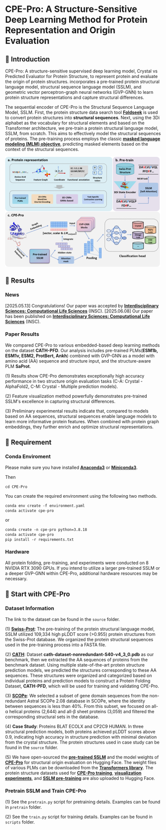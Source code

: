 # CPE-Pro: A Structure-Sensitive Deep Learning Method for Protein Representation and Origin Evaluation

## 🚀 Introduction

CPE-Pro: A structure-sensitive supervised deep learning model, Crystal vs Predicted Evaluator for Protein Structure, to represent protein and evaluate the origin of protein structures. incorporates a pre-trained protein structural language model, structural sequence language model (SSLM), and geometric vector perceptron-graph neural networks (GVP-GNN) to learn protein structure representations and capture structural differences.

The sequential encoder of CPE-Pro is the Structural Sequence Language Model, SSLM. First, the protein structure data search tool **[Foldseek](https://github.com/steineggerlab/foldseek)** is used to convert protein structures into **structural sequences**. Next, using the 3Di alphabet as the vocabulary for structural elements and based on the Transformer architecture, we pre-train a protein structural language model, SSLM, from scratch. This aims to effectively model the structural sequences of proteins. The pre-training process employs the classic **[masked language modeling (MLM) objective](https://arxiv.org/abs/1810.04805)**, predicting masked elements based on the context of the structural sequences.

<img src="img/framework.png" alt="Logo">

## 📑 Results

### News
[2025.05.13] Congratulations! Our paper was accepted by **[Interdisciplinary Sciences: Computational Life Sciences](https://link.springer.com/journal/12539)** (INSC).
[2025.06.08] Our paper has been published on **[Interdisciplinary Sciences: Computational Life Sciences](https://link.springer.com/journal/12539)** (INSC).

### Paper Results

We compared CPE-Pro to various embedded-based deep learning methods on the dataset **CATH-PFD**. Our analysis includes pre-trained PLMs(**ESM1b, ESM1v, ESM2, ProtBert, Ankh**) combined with GVP-GNN as a model with amino acid (AA) sequence and structure input, and the structure-aware PLM **SaProt**.

(1) Results show CPE-Pro demonstrates exceptionally high accuracy performance in two structure origin evaluation tasks (C-A: Crystal - AlphaFold2, C-M: Crystal - Multiple prediction models).

(2) Feature visualization method powerfully demonstrates pre-trained SSLM's excellence in capturing structural differences.

(3) Preliminary experimental results indicate that, compared to models based on AA sequences, structural sequences enable language models to learn more informative protein features. When combined with protein graph embeddings, they further enrich and optimize structural representations.

## 🛫 Requirement

### Conda Enviroment

Please make sure you have installed **[Anaconda3](https://www.anaconda.com/download)** or **[Miniconda3](https://docs.conda.io/projects/miniconda/en/latest/)**.

Then
```
cd CPE-Pro
```
You can create the required environment using the following two methods.
```
conda env create -f environment.yaml
conda activate cpe-pro
```
or
```
conda create -n cpe-pro python=3.8.18
conda activate cpe-pro
pip install -r requirements.txt
```

### Hardware

All protein folding, pre-training, and experiments were conducted on 8 NVIDIA RTX 3090 GPUs. If you intend to utilize a larger pre-trained SSLM or a deeper GVP-GNN within CPE-Pro, additional hardware resources may be necessary.

## 🧬 Start with CPE-Pro

### Dataset Information

The link to the dataset can be found in the `source` folder.

(1) **[Swiss-Prot](https://ftp.ebi.ac.uk/pub/databases/alphafold/latest/swissprot_pdb_v4.tar)**: The pre-training of the protein structural language model, SSLM utilized 109,334 high pLDDT score (>0.955) protein structures from the Swiss-Prot database. We organized the protein structural sequences used in the pre-training process into a FASTA file.

(2) **[CATH](http://download.cathdb.info/cath/releases/all-releases/v4_3_0/non-redundant-data-sets/)**: Dataset **cath-dataset-nonredundant-S40-v4_3_0.pdb** as our benchmark, then we extracted the AA sequences of proteins from the benchmark dataset. Using multiple state-of-the-art protein structure prediction models, we predicted the structures corresponding to these AA sequences. These structures were organized and categorized based on individual proteins and prediction models to construct a Protein Folding Dataset, **CATH-PFD**, which will be used for training and validating CPE-Pro.  

(3) **[SCOPe](https://scop.berkeley.edu/)**: We selected a subset of gene domain sequences from the non-redundant Astral SCOPe 2.08 database in SCOPe, where the identity between sequences is less than 40%. From this subset, we focused on all-α helical proteins (2,644) and all-β sheet proteins (3,059) and filtered the corresponding structural sets in the database.

(4) **Case Study**: Proteins BLAT ECOLX and CP2C9 HUMAN. In three structural prediction models, both proteins achieved pLDDT scores above 0.9, indicating high accuracy in structure prediction with minimal deviation from the crystal structure. The protein structures used in case study can be found in the `source` folder.

(5) We have open-sourced the **[pre-trained SSLM](https://huggingface.co/gwenrui/Pretrained_SSLM/tree/main)** and the model weights of **[CPE-Pro](https://huggingface.co/gwenrui/CPE-Pro_29M/tree/main)** for structural origin evaluation on Hugging Face. The weight files of various PLMs can be downloaded from the **[Transformers library](https://huggingface.co/models)**. The protein structure datasets used for **[CPE-Pro training](https://huggingface.co/datasets/gwenrui/CATH-PFD/tree/main)**, **[visualization experiments](https://huggingface.co/datasets/gwenrui/SCOPE-2.08-filter/tree/main)**, and **[SSLM pre-training](https://huggingface.co/datasets/gwenrui/Swiss-Prot_filter_by_pLDDT/tree/main)** are also uploaded to Hugging Face.

### Pretrain SSLM and Train CPE-Pro

(1) See the `pretrain.py` script for pretraining details. Examples can be found in `pretrain` folder.

(2) See the `train.py` script for training details. Examples can be found in `scripts` folder.

